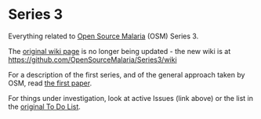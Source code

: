 # Series 3
Everything related to [Open Source Malaria](http://opensourcemalaria.org/) (OSM) Series 3.

The [original wiki page](https://openwetware.org/wiki/OpenSourceMalaria:GSK_Amino-thienopyrimidine_Series) is no longer being updated - the new wiki is at https://github.com/OpenSourceMalaria/Series3/wiki

For a description of the first series, and of the general approach taken by OSM, read [the first paper](http://pubs.acs.org/doi/full/10.1021/acscentsci.6b00086).

For things under investigation, look at active Issues (link above) or the list in the [original To Do List](https://github.com/OpenSourceMalaria/OSM_To_Do_List/issues?q=is%3Aopen).
